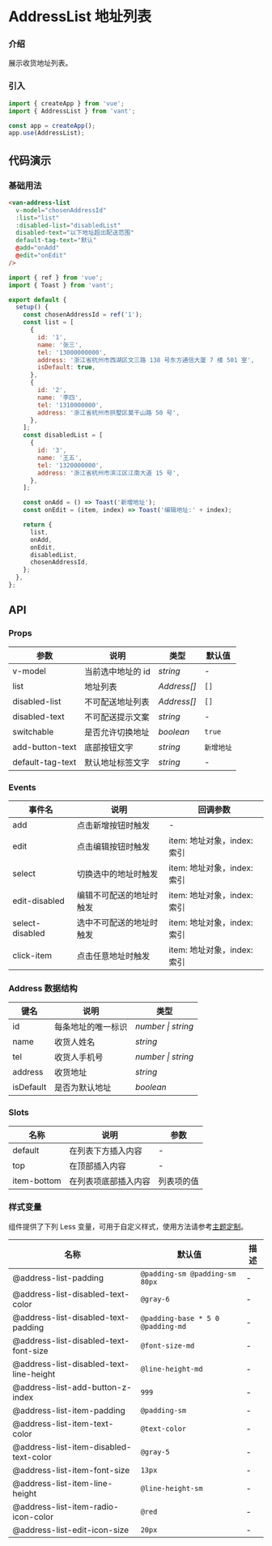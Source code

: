 # AddressList 地址列表

### 介绍

展示收货地址列表。

### 引入

```js
import { createApp } from 'vue';
import { AddressList } from 'vant';

const app = createApp();
app.use(AddressList);
```

## 代码演示

### 基础用法

```html
<van-address-list
  v-model="chosenAddressId"
  :list="list"
  :disabled-list="disabledList"
  disabled-text="以下地址超出配送范围"
  default-tag-text="默认"
  @add="onAdd"
  @edit="onEdit"
/>
```

```js
import { ref } from 'vue';
import { Toast } from 'vant';

export default {
  setup() {
    const chosenAddressId = ref('1');
    const list = [
      {
        id: '1',
        name: '张三',
        tel: '13000000000',
        address: '浙江省杭州市西湖区文三路 138 号东方通信大厦 7 楼 501 室',
        isDefault: true,
      },
      {
        id: '2',
        name: '李四',
        tel: '1310000000',
        address: '浙江省杭州市拱墅区莫干山路 50 号',
      },
    ];
    const disabledList = [
      {
        id: '3',
        name: '王五',
        tel: '1320000000',
        address: '浙江省杭州市滨江区江南大道 15 号',
      },
    ];

    const onAdd = () => Toast('新增地址');
    const onEdit = (item, index) => Toast('编辑地址:' + index);

    return {
      list,
      onAdd,
      onEdit,
      disabledList,
      chosenAddressId,
    };
  },
};
```

## API

### Props

| 参数             | 说明              | 类型        | 默认值     |
|------------------|-----------------|-------------|------------|
| v-model          | 当前选中地址的 id | _string_    | -          |
| list             | 地址列表          | _Address[]_ | `[]`       |
| disabled-list    | 不可配送地址列表  | _Address[]_ | `[]`       |
| disabled-text    | 不可配送提示文案  | _string_    | -          |
| switchable       | 是否允许切换地址  | _boolean_   | `true`     |
| add-button-text  | 底部按钮文字      | _string_    | `新增地址` |
| default-tag-text | 默认地址标签文字  | _string_    | -          |

### Events

| 事件名          | 说明                     | 回调参数                   |
|-----------------|------------------------|----------------------------|
| add             | 点击新增按钮时触发       | -                          |
| edit            | 点击编辑按钮时触发       | item: 地址对象，index: 索引 |
| select          | 切换选中的地址时触发     | item: 地址对象，index: 索引 |
| edit-disabled   | 编辑不可配送的地址时触发 | item: 地址对象，index: 索引 |
| select-disabled | 选中不可配送的地址时触发 | item: 地址对象，index: 索引 |
| click-item      | 点击任意地址时触发       | item: 地址对象，index: 索引 |

### Address 数据结构

| 键名      | 说明               | 类型               |
|-----------|------------------|--------------------|
| id        | 每条地址的唯一标识 | _number \| string_ |
| name      | 收货人姓名         | _string_           |
| tel       | 收货人手机号       | _number \| string_ |
| address   | 收货地址           | _string_           |
| isDefault | 是否为默认地址     | _boolean_          |

### Slots

| 名称        | 说明                 | 参数       |
|-------------|--------------------|------------|
| default     | 在列表下方插入内容   | -          |
| top         | 在顶部插入内容       | -          |
| item-bottom | 在列表项底部插入内容 | 列表项的值 |

### 样式变量

组件提供了下列 Less 变量，可用于自定义样式，使用方法请参考[主题定制](#/zh-CN/theme)。

| 名称                                    | 默认值                            | 描述 |
|-----------------------------------------|-----------------------------------|------|
| @address-list-padding                   | `@padding-sm @padding-sm 80px`    | -    |
| @address-list-disabled-text-color       | `@gray-6`                         | -    |
| @address-list-disabled-text-padding     | `@padding-base * 5 0 @padding-md` | -    |
| @address-list-disabled-text-font-size   | `@font-size-md`                   | -    |
| @address-list-disabled-text-line-height | `@line-height-md`                 | -    |
| @address-list-add-button-z-index        | `999`                             | -    |
| @address-list-item-padding              | `@padding-sm`                     | -    |
| @address-list-item-text-color           | `@text-color`                     | -    |
| @address-list-item-disabled-text-color  | `@gray-5`                         | -    |
| @address-list-item-font-size            | `13px`                            | -    |
| @address-list-item-line-height          | `@line-height-sm`                 | -    |
| @address-list-item-radio-icon-color     | `@red`                            | -    |
| @address-list-edit-icon-size            | `20px`                            | -    |
